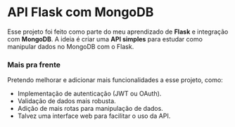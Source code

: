# API Flask com MongoDB

Esse projeto foi feito como parte do meu aprendizado de **Flask** e integração com **MongoDB**. A ideia é criar uma **API simples** para estudar como manipular dados no MongoDB com o Flask.


### Mais pra frente

Pretendo melhorar e adicionar mais funcionalidades a esse projeto, como:

- Implementação de autenticação (JWT ou OAuth).
- Validação de dados mais robusta.
- Adição de mais rotas para manipulação de dados.
- Talvez uma interface web para facilitar o uso da API.


	



